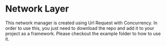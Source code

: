 # Network Layer

This network manager is created using Url Request with Concurrency. In order to use this, you just need to download the repo and add it to your project as a framework. Please checkout the example folder to how to use it.
